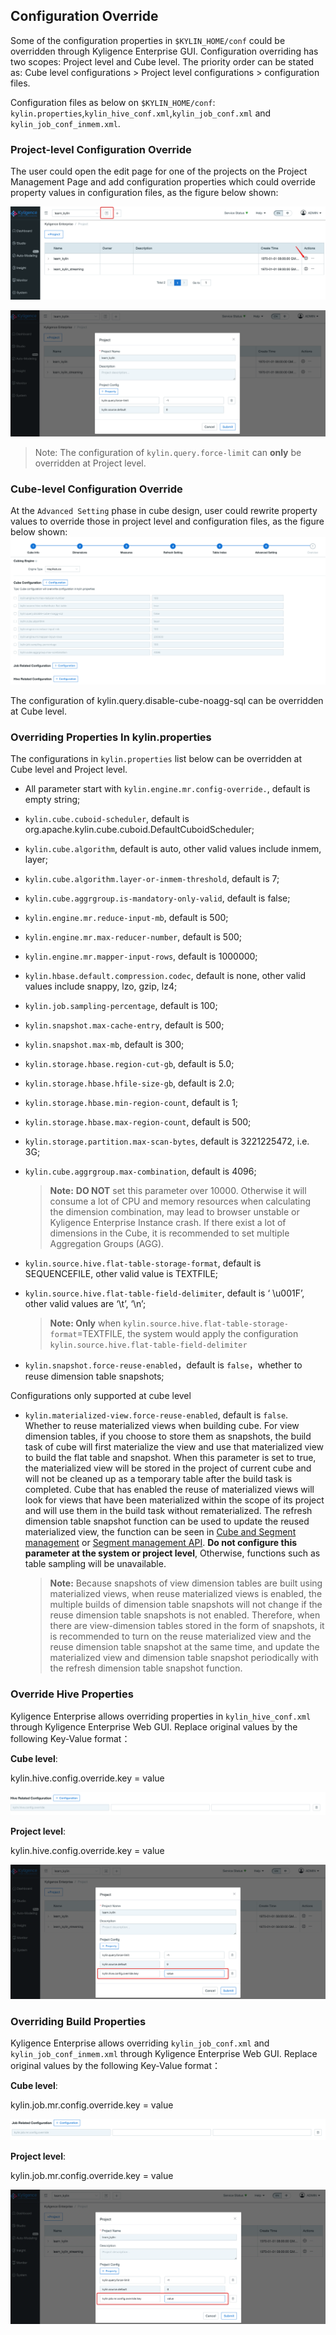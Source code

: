 ## Configuration Override

Some of the configuration properties in `$KYLIN_HOME/conf` could be overridden through Kyligence Enterprise GUI. Configuration overriding has two scopes: Project level and Cube level. The priority order can be stated as: Cube level configurations > Project level configurations > configuration files.  

Configuration files as below on ``$KYLIN_HOME/conf``:
``kylin.properties``,``kylin_hive_conf.xml``,``kylin_job_conf.xml`` and ``kylin_job_conf_inmem.xml``.

### Project-level Configuration Override

The user could open the edit page for one of the projects on the Project Management Page and add configuration properties which could override property values in configuration files, as the figure below shown:

![Project Settings](images/override_project_1.en.png)

![Override Configurations](images/override_project_2.en.png)

> Note: The configuration of ``kylin.query.force-limit`` can **only** be overridden at Project level.

### Cube-level Configuration Override

At the `Advanced Setting` phase in cube design, user could rewrite property values to override those in project level and configuration files, as the figure below shown: ![Cube Configurations](images/override_cube.en.png)

The configuration of kylin.query.disable-cube-noagg-sql can be overridden at Cube level.

### Overriding Properties In kylin.properties

The configurations in ``kylin.properties`` list below can be overridden at Cube level and Project level.

- All parameter start with `kylin.engine.mr.config-override.`, default is empty string;

- `kylin.cube.cuboid-scheduler`, default is org.apache.kylin.cube.cuboid.DefaultCuboidScheduler;

- `kylin.cube.algorithm`, default is auto, other valid values include inmem, layer;

- `kylin.cube.algorithm.layer-or-inmem-threshold`, default is 7;

- `kylin.cube.aggrgroup.is-mandatory-only-valid`, default is false;

- `kylin.engine.mr.reduce-input-mb`, default is 500;

- `kylin.engine.mr.max-reducer-number`, default is 500;

- `kylin.engine.mr.mapper-input-rows`, default is 1000000;

- `kylin.hbase.default.compression.codec`, default is none, other valid values include snappy, lzo, gzip, lz4;

- `kylin.job.sampling-percentage`, default is 100;

- `kylin.snapshot.max-cache-entry`, default is 500;

- `kylin.snapshot.max-mb`, default is 300;

- `kylin.storage.hbase.region-cut-gb`, default is 5.0;

- `kylin.storage.hbase.hfile-size-gb`, default is 2.0;

- `kylin.storage.hbase.min-region-count`, default is 1;

- `kylin.storage.hbase.max-region-count`, default is 500;

- `kylin.storage.partition.max-scan-bytes`, default is 3221225472, i.e. 3G;

- `kylin.cube.aggrgroup.max-combination`, default is 4096;

  > **Note:** **DO NOT** set this parameter over 10000. Otherwise it will consume a lot of CPU and memory resources when calculating the dimension combination, may lead to browser unstable or Kyligence Enterprise Instance crash. If there exist a lot of dimensions in the Cube, it is recommended to set multiple Aggregation Groups (AGG).

- `kylin.source.hive.flat-table-storage-format`, default is SEQUENCEFILE, other valid value is TEXTFILE;

- `kylin.source.hive.flat-table-field-delimiter`, default is ‘ \u001F’, other valid values are ‘\t’, ‘\n’;

  > **Note: Only** when `kylin.source.hive.flat-table-storage-format`=TEXTFILE, the system would apply the configuration  `kylin.source.hive.flat-table-field-delimiter`

- `kylin.snapshot.force-reuse-enabled`，default is `false`，whether to reuse dimension table snapshots;

Configurations only supported at cube level

- `kylin.materialized-view.force-reuse-enabled`, default is `false`. Whether to reuse materialized views when building cube. For view dimension tables, if you choose to store them as snapshots, the build task of cube will first materialize the view and use that materialized view to build the flat table and snapshot. When this parameter is set to true, the materialized view will be stored in the project of current cube and will not be cleaned up as a temporary table after the build task is completed. Cube that has enabled the reuse of materialized views will look for views that have been materialized within the scope of its project and will use them in the build task without rematerialized. The refresh dimension table snapshot function can be used to update the reused materialized view, the function can be seen in [Cube and Segment management](../../model/segment_manage.en.md) or [Segment management API](../../rest/segment_manage_api.en.md). **Do not configure this parameter at the system or project level**, Otherwise, functions such as table sampling will be unavailable.

  > **Note:** Because snapshots of view dimension tables are built using materialized views, when reuse materialized views is enabled, the multiple builds of dimension table snapshots will not change if the reuse dimension table snapshots is not enabled. Therefore, when there are view-dimension tables stored in the form of snapshots, it is recommended to turn on the reuse materialized view and the reuse dimension table snapshot at the same time, and update the materialized view and dimension table snapshot periodically with the refresh dimension table snapshot function.

### Override Hive Properties 

Kyligence Enterprise allows overriding properties in `kylin_hive_conf.xml` through Kyligence Enterprise Web GUI. Replace original values by the following Key-Value format：

**Cube level**:

kylin.hive.config.override.key = value

![Override Hive Configurations in Cube Level](images/override_hive.en.png)

**Project level**:

kylin.hive.config.override.key = value

![Override Hive Configurations in Project Level](images/override_hive_project.en.png)

### Overriding Build Properties

Kyligence Enterprise allows overriding ``kylin_job_conf.xml`` and ``kylin_job_conf_inmem.xml`` through Kyligence Enterprise Web GUI. Replace original values by the following Key-Value format：

**Cube level**:

kylin.job.mr.config.override.key = value

![Override Build Configurations in Cube Level](images/override_job.en.png)

**Project level**:

kylin.job.mr.config.override.key = value

![Override Build Configurations in Project Level](images/override_job_project.en.png)
